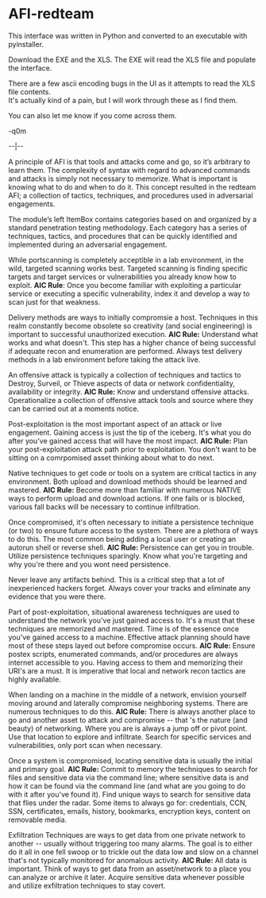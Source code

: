 # AFI-redteam
This interface was written in Python and converted to an executable with pyinstaller.  

Download the EXE and the XLS.  The EXE will read the XLS file and populate the interface.  

There are a few ascii encoding bugs in the UI as it attempts to read the XLS file contents.  
It's actually kind of a pain, but I will work through these as I find them.  

You can also let me know if you come across them.  

-q0m


--|--

A principle of AFI is that tools and attacks come and go, so it’s arbitrary to learn them. The complexity of syntax with regard to advanced commands and attacks is simply not necessary to memorize. What is important is knowing what to do and when to do it. This concept resulted in the redteam AFI; a collection of tactics, techniques, and procedures used in adversarial engagements.

The module’s left ItemBox contains categories based on and organized by a standard penetration testing methodology. Each category has a series of techniques, tactics, and procedures that can be quickly identified and implemented during an adversarial engagement.

While portscanning is completely acceptible in a lab environment, in the wild, targeted scanning works best. Targeted scanning is finding specific targets and target services or vulnerabilities you already know how to exploit. <b>AIC Rule</b>: Once you become familiar with exploiting a particular service or executing a specific vulnerability, index it and develop a way to scan just for that weakness.

Delivery methods are ways to initially compromsie a host. Techniques in this realm constantly become obsolete so creativity (and social engineering) is important to successful unauthorized execution. <b>AIC Rule:</b> Understand what works and what doesn't. This step has a higher chance of being successful if adequate recon and enumeration are performed. Always test delivery methods in a lab environment before taking the attack live.

An offensive attack is typically a collection of techniques and tactics to Destroy, Surveil, or Thieve aspects of data or network confidentiality, availability or integrity. <b>AIC Rule:</b> Know and understand offensive attacks. Operationalize a collection of offensive attack tools and source where they can be carried out at a moments notice.

Post-exploitation is the most important aspect of an attack or live engagement. Gaining access is just the tip of the iceberg. It's what you do after you've gained access that will have the most impact. <b>AIC Rule:</b> Plan your post-exploitation attack path prior to exploitation. You don't want to be sitting on a comrpomised asset thinking about what to do next.

Native techniques to get code or tools on a system are critical tactics in any environment. Both upload and download methods should be learned and mastered. <b>AIC Rule:</b> Become more than familiar with numerous NATIVE ways to perform upload and download actions. If one fails or is blocked, various fall backs will be necessary to continue infiltration.

Once compromised, it's often necessary to initiate a persistence technique (or two) to ensure future access to the system. There are a plethora of ways to do this. The most common being adding a local user or creating an autorun shell or reverse shell. <b>AIC Rule:</b> Persistence can get you in trouble. Utilize persistence techniques sparingly. Know what you're targeting and why you're there and you wont need persistence.

Never leave any artifacts behind. This is a critical step that a lot of inexperienced hackers forget. Always cover your tracks and eliminate any evidence that you were there.

Part of post-exploitation, situational awareness techniques are used to understand the network you've just gained access to. It's a must that these techniques are memorized and mastered. Time is of the essence once you've gained access to a machine. Effective attack planning should have most of these steps layed out before compromise occurs. <b>AIC Rule:</b> Ensure postex scripts, enumerated commands, and/or procedures are always internet accessible to you. Having access to them and memorizing their URI's are a must. It is imperative that local and network recon tactics are highly available.

When landing on a machine in the middle of a network, envision yourself moving around and laterally compromise neighboring systems. There are numerous techniques to do this. <b>AIC Rule:</b> There is always another place to go and another asset to attack and compromise -- that 's the nature (and beauty) of networking. Where you are is always a jump off or pivot point. Use that location to explore and infiltrate. Search for specific services and vulnerabilities, only port scan when necessary.  

Once a system is compromised, locating sensitive data is usually the initial and primary goal. <b>AIC Rule:</b> Commit to memory the techniques to search for files and sensitive data via the command line; where sensitive data is and how it can be found via the command line (and what are you going to do with it after you've found it). Find unique ways to search for sensitive data that flies under the radar. Some items to always go for: credentials, CCN, SSN, certificates, emails, history, bookmarks, encryption keys, content on removable media.

Exfiltration Techniques are ways to get data from one private network to another -- usually without triggering too many alarms. The goal is to either do it all in one fell swoop or to trickle out the data low and slow on a channel that's not typically monitored for anomalous activity. <b>AIC Rule:</b> All data is important. Think of ways to get data from an asset/network to a place you can analyze or archive it later. Acquire sensitive data whenever possible and utilize exfiltration techniques to stay covert.
